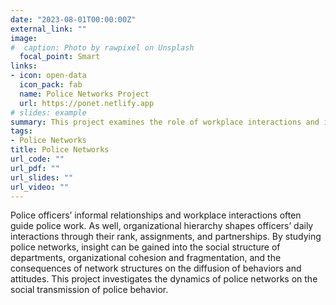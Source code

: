 ```yaml
---
date: "2023-08-01T00:00:00Z"
external_link: ""
image:
#  caption: Photo by rawpixel on Unsplash
  focal_point: Smart
links:
- icon: open-data
  icon_pack: fab
  name: Police Networks Project
  url: https://ponet.netlify.app
# slides: example
summary: This project examines the role of workplace interactions and informal relationships in guiding police work and shaping officer behaviors.
tags:
- Police Networks
title: Police Networks
url_code: ""
url_pdf: ""
url_slides: ""
url_video: ""
---
```


Police officers’ informal relationships and workplace interactions often guide police work. As well, organizational hierarchy shapes officers’ daily interactions through their rank, assignments, and partnerships. By studying police networks, insight can be gained into the social structure of departments, organizational cohesion and fragmentation, and the consequences of network structures on the diffusion of behaviors and attitudes. This project investigates the dynamics of police networks on the social transmission of police behavior.